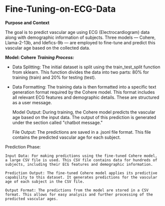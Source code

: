 # Fine-Tuning-on-ECG-Data

**Purpose and Context**

The goal is to predict vascular age using ECG (Electrocardiogram) data along with demographic information of subjects. Three models — Cohere, Llama-2-13b, and Idefics-9b — are employed to fine-tune and predict this vascular age based on the collected data.

**Model: Cohere**
***Training Process:***

- Data Splitting: The initial dataset is split using the train_test_split function from sklearn. This function divides the data into two parts: 80% for training (train) and 20% for testing (test).

- Data Formatting: The training data is then formatted into a specific text generation format required by the Cohere model. This format includes all relevant ECG features and demographic details. These are structured as a user message.

    Model Output: During training, the Cohere model predicts the vascular age based on the input data. The output of this prediction is generated under the section called "chatbot message."

    File Output: The predictions are saved in a .jsonl file format. This file contains the predicted vascular age for each subject.

Prediction Phase:

    Input Data: For making predictions using the fine-tuned Cohere model, a large CSV file is used. This CSV file contains data for hundreds of subjects, including their ECG features and demographic information.

    Prediction Output: The fine-tuned Cohere model applies its predictive capability to this dataset. It generates predictions for the vascular age of each subject in the CSV file.

    Output Format: The predictions from the model are stored in a CSV format. This allows for easy analysis and further processing of the predicted vascular ages.
